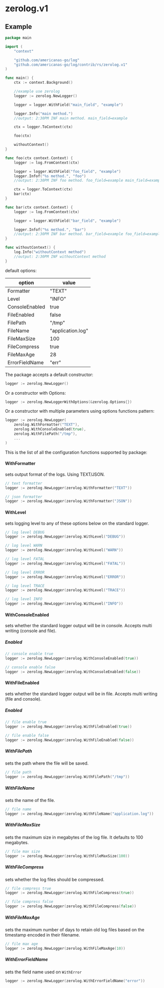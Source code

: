 zerolog.v1
=======

Example
--------

```go
package main

import (
	"context"

	"github.com/americanas-go/log"
	"github.com/americanas-go/log/contrib/rs/zerolog.v1"
)

func main() {
	ctx := context.Background()

	//example use zerolog
	logger := zerolog.NewLogger()

	logger = logger.WithField("main_field", "example")

	logger.Info("main method.")
	//output: 2:30PM INF main method. main_field=example

	ctx = logger.ToContext(ctx)

	foo(ctx)

	withoutContext()
}

func foo(ctx context.Context) {
	logger := log.FromContext(ctx)

	logger = logger.WithField("foo_field", "example")
	logger.Infof("%s method.", "foo")
	//output: 2:30PM INF foo method. foo_field=example main_field=example

	ctx = logger.ToContext(ctx)
	bar(ctx)
}

func bar(ctx context.Context) {
	logger := log.FromContext(ctx)

	logger = logger.WithField("bar_field", "example")

	logger.Infof("%s method.", "bar")
	//output: 2:30PM INF bar method. bar_field=example foo_field=example main_field=example
}

func withoutContext() {
	log.Info("withoutContext method")
	//output: 2:30PM INF withoutContext method
}
```

default options:

| option  | value  |
|---|---|
| Formatter  | "TEXT"  |
| Level  | "INFO"  |
| ConsoleEnabled  | true  |
| FileEnabled  | false  |
| FilePath  | "/tmp"  |
| FileName  | "application.log"  |
| FileMaxSize  | 100  |
| FileCompress  | true  |
| FileMaxAge  | 28  |
| ErrorFieldName | "err" | 

The package accepts a default constructor:
```go
logger := zerolog.NewLogger()
```
Or a constructor with Options:
```go
logger := zerolog.NewLoggerWithOptions(&zerolog.Options{})
```
Or a constructor with multiple parameters using options functions pattern:
```go
logger := zerolog.NewLogger(
	zerolog.WithFormatter("TEXT"),
	zerolog.WithConsoleEnabled(true),
	zerolog.WithFilePath("/tmp"),
	...
)
```

This is the list of all the configuration functions supported by package:

#### WithFormatter
sets output format of the logs. Using TEXT/JSON.
```go
// text formatter
logger := zerolog.NewLogger(zerolog.WithFormatter("TEXT"))

// json formatter
logger := zerolog.NewLogger(zerolog.WithFormatter("JSON"))
```

#### WithLevel
sets logging level to any of these options below on the standard logger.
```go
// log level DEBUG
logger := zerolog.NewLogger(zerolog.WithLevel("DEBUG"))

// log level WARN
logger := zerolog.NewLogger(zerolog.WithLevel("WARN"))

// log level FATAL
logger := zerolog.NewLogger(zerolog.WithLevel("FATAL"))

// log level ERROR
logger := zerolog.NewLogger(zerolog.WithLevel("ERROR"))

// log level TRACE
logger := zerolog.NewLogger(zerolog.WithLevel("TRACE"))

// log level INFO
logger := zerolog.NewLogger(zerolog.WithLevel("INFO"))
```

#### WithConsoleEnabled
sets whether the standard logger output will be in console. Accepts multi writing (console and file).
##### Enabled
```go
// console enable true
logger := zerolog.NewLogger(zerolog.WithConsoleEnabled(true))

// console enable false
logger := zerolog.NewLogger(zerolog.WithConsoleEnabled(false))
```

#### WithFileEnabled
sets whether the standard logger output will be in file. Accepts multi writing (file and console).
##### Enabled
```go
// file enable true
logger := zerolog.NewLogger(zerolog.WithFileEnabled(true))

// file enable false
logger := zerolog.NewLogger(zerolog.WithFileEnabled(false))
```

##### WithFilePath
sets the path where the file will be saved.
```go
// file path
logger := zerolog.NewLogger(zerolog.WithFilePath("/tmp"))
```

##### WithFileName
sets the name of the file.
```go
// file name
logger := zerolog.NewLogger(zerolog.WithFileName("application.log"))
```

##### WithFileMaxSize
sets the maximum size in megabytes of the log file. It defaults to 100 megabytes.
```go
// file max size
logger := zerolog.NewLogger(zerolog.WithFileMaxSize(100))
```

##### WithFileCompress
sets whether the log files should be compressed.
```go
// file compress true
logger := zerolog.NewLogger(zerolog.WithFileCompress(true))

// file compress false
logger := zerolog.NewLogger(zerolog.WithFileCompress(false))
```

##### WithFileMaxAge
sets the maximum number of days to retain old log files based on the timestamp encoded in their filename.
```go
// file max age
logger := zerolog.NewLogger(zerolog.WithFileMaxAge(10))
```

##### WithErrorFieldName
sets the field name used on `WithError`
```go
logger := zerolog.NewLogger(zerolog.WithErrorFieldName("error"))
```
